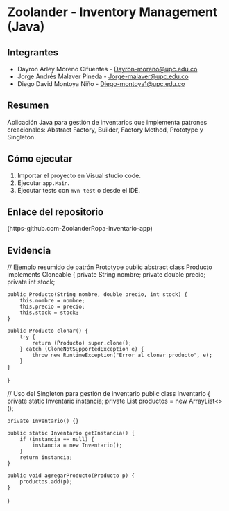 # Zoolander - Inventory Management (Java)

## Integrantes
- Dayron Arley Moreno Cifuentes - Dayron-moreno@upc.edu.co
- Jorge Andrés Malaver Pineda - Jorge-malaver@upc.edu.co
- Diego David Montoya Niño  - Diego-montoya1@upc.edu.co

## Resumen
Aplicación Java para gestión de inventarios que implementa patrones creacionales: Abstract Factory, Builder, Factory Method, Prototype y Singleton.

## Cómo ejecutar
1. Importar el proyecto en Visual studio code.
2. Ejecutar `app.Main`.
3. Ejecutar tests con `mvn test` o desde el IDE.

## Enlace del repositorio
(https-github.com-ZoolanderRopa-inventario-app)

## Evidencia
// Ejemplo resumido de patrón Prototype
public abstract class Producto implements Cloneable {
    private String nombre;
    private double precio;
    private int stock;

    public Producto(String nombre, double precio, int stock) {
        this.nombre = nombre;
        this.precio = precio;
        this.stock = stock;
    }

    public Producto clonar() {
        try {
            return (Producto) super.clone();
        } catch (CloneNotSupportedException e) {
            throw new RuntimeException("Error al clonar producto", e);
        }
    }
}

// Uso del Singleton para gestión de inventario
public class Inventario {
    private static Inventario instancia;
    private List<Producto> productos = new ArrayList<>();

    private Inventario() {}

    public static Inventario getInstancia() {
        if (instancia == null) {
            instancia = new Inventario();
        }
        return instancia;
    }

    public void agregarProducto(Producto p) {
        productos.add(p);
    }
}





